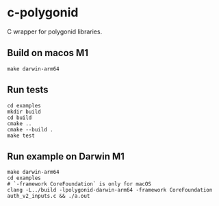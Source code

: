 # c-polygonid

C wrapper for polygonid libraries.

## Build on macos M1

```shell
make darwin-arm64
```

## Run tests

```shell
cd examples
mkdir build
cd build
cmake ..
cmake --build .
make test
```

## Run example on Darwin M1

```shell
make darwin-arm64
cd examples
# `-framework CoreFoundation` is only for macOS
clang -L../build -lpolygonid-darwin-arm64 -framework CoreFoundation auth_v2_inputs.c && ./a.out
```
